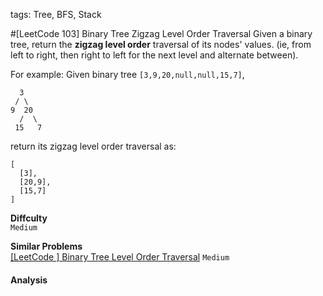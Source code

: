 tags: Tree, BFS, Stack

#[LeetCode 103] Binary Tree Zigzag Level Order Traversal
Given a binary tree, return the **zigzag level order** traversal of its nodes' values. 
(ie, from left to right, then right to left for the next level and alternate between).

For example:
Given binary tree `[3,9,20,null,null,15,7]`,

      3
     / \
    9  20
      /  \
     15   7
return its zigzag level order traversal as:

    [
      [3],
      [20,9],
      [15,7]
    ]


**Diffculty**  
`Medium`

**Similar Problems**  
[[LeetCode ] Binary Tree Level Order Traversal]() `Medium`



#### Analysis
